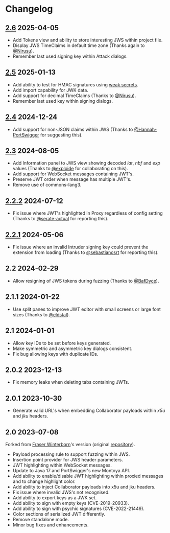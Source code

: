 # Changelog
## [2.6](https://github.com/DolphFlynn/jwt-editor/releases/tag/2.6) 2025-04-05
- Add Tokens view and ability to store interesting JWS within project file.
- Display JWS TimeClaims in default time zone (Thanks again to [@Nirusu](https://github.com/Nirusu)).
- Remember last used signing key within Attack dialogs.

## [2.5](https://github.com/DolphFlynn/jwt-editor/releases/tag/2.5) 2025-01-13
- Add ability to test for HMAC signatures using [weak secrets](https://github.com/wallarm/jwt-secrets).
- Add import capability for JWK data.
- Add support for decimal TimeClaims (Thanks to [@Nirusu](https://github.com/Nirusu)).
- Remember last used key within signing dialogs.

## [2.4](https://github.com/DolphFlynn/jwt-editor/releases/tag/2.4) 2024-12-24
- Add support for non-JSON claims within JWS (Thanks to [@Hannah-PortSwigger](https://github.com/Hannah-PortSwigger) for suggesting this).

## [2.3](https://github.com/DolphFlynn/jwt-editor/releases/tag/2.3) 2024-08-05
- Add Information panel to JWS view showing decoded *iat*, *nbf* and *exp* values (Thanks to [@exploide](https://github.com/exploide) for collaborating on this).
- Add support for WebSocket messages containing JWT's.
- Preserve JWT order when message has multiple JWT's.
- Remove use of commons-lang3.

## [2.2.2](https://github.com/DolphFlynn/jwt-editor/releases/tag/2.2.2) 2024-07-12
- Fix issue where JWT's highlighted in Proxy regardless of config setting (Thanks to [@serate-actual](https://github.com/serate-actual) for reporting this).

## [2.2.1](https://github.com/DolphFlynn/jwt-editor/releases/tag/2.2.1) 2024-05-06
- Fix issue where an invalid Intruder signing key could prevent the extension from loading (Thanks to [@sebastianosrt](https://github.com/sebastianosrt) for reporting this).

## 2.2 2024-02-29
- Allow resigning of JWS tokens during fuzzing (Thanks to [@BafDyce](https://github.com/BafDyce)).

## 2.1.1 2024-01-22
- Use split panes to improve JWT editor with small screens or large font sizes (Thanks to [@eldstal](https://github.com/eldstal)).

## 2.1 2024-01-01
- Allow key IDs to be set before keys generated.
- Make symmetric and asymmetric key dialogs consistent.
- Fix bug allowing keys with duplicate IDs.


## 2.0.2 2023-12-13
- Fix memory leaks when deleting tabs containing JWTs.


## 2.0.1  2023-10-30
- Generate valid URL's when embedding Collaborator payloads within *x5u* and *jku* headers.


## 2.0  2023-07-08

Forked from [Fraser Winterborn](https://uk.linkedin.com/in/fraser-winterborn-198b8a129)'s version (original [repository](https://github.com/blackberry/jwt-editor)).
* Payload processing rule to support fuzzing within JWS.
* Insertion point provider for JWS header parameters.
* JWT highlighting within WebSocket messages.
* Update to Java 17 and PortSwigger's new Montoya API.
* Add ability to enable/disable JWT highlighting within proxied messages and to change highlight color.
* Add ability to inject Collaborator payloads into x5u and jku headers.
* Fix issue where invalid JWS's not recognised.
* Add ability to export keys as a JWK set.
* Add ability to sign with empty keys (CVE-2019-20933).
* Add ability to sign with psychic signatures (CVE-2022-21449).
* Color sections of serialized JWT differently. 
* Remove standalone mode.
* Minor bug fixes and enhancements.
